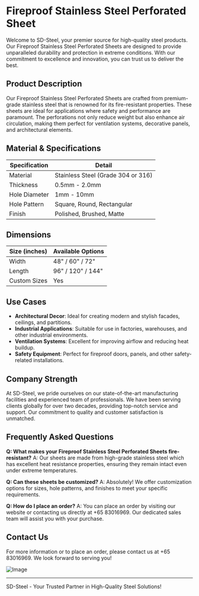 # Fireproof Stainless Steel Perforated Sheet

Welcome to SD-Steel, your premier source for high-quality steel products. Our Fireproof Stainless Steel Perforated Sheets are designed to provide unparalleled durability and protection in extreme conditions. With our commitment to excellence and innovation, you can trust us to deliver the best.

## Product Description

Our Fireproof Stainless Steel Perforated Sheets are crafted from premium-grade stainless steel that is renowned for its fire-resistant properties. These sheets are ideal for applications where safety and performance are paramount. The perforations not only reduce weight but also enhance air circulation, making them perfect for ventilation systems, decorative panels, and architectural elements.

## Material & Specifications

| Specification | Detail |
|---------------|--------|
| Material      | Stainless Steel (Grade 304 or 316) |
| Thickness     | 0.5mm - 2.0mm |
| Hole Diameter | 1mm - 10mm |
| Hole Pattern  | Square, Round, Rectangular |
| Finish        | Polished, Brushed, Matte |

## Dimensions

| Size (inches) | Available Options |
|---------------|-------------------|
| Width         | 48" / 60" / 72"   |
| Length        | 96" / 120" / 144" |
| Custom Sizes  | Yes               |

## Use Cases

- **Architectural Decor**: Ideal for creating modern and stylish facades, ceilings, and partitions.
- **Industrial Applications**: Suitable for use in factories, warehouses, and other industrial environments.
- **Ventilation Systems**: Excellent for improving airflow and reducing heat buildup.
- **Safety Equipment**: Perfect for fireproof doors, panels, and other safety-related installations.

## Company Strength

At SD-Steel, we pride ourselves on our state-of-the-art manufacturing facilities and experienced team of professionals. We have been serving clients globally for over two decades, providing top-notch service and support. Our commitment to quality and customer satisfaction is unmatched.

## Frequently Asked Questions

**Q: What makes your Fireproof Stainless Steel Perforated Sheets fire-resistant?**
A: Our sheets are made from high-grade stainless steel which has excellent heat resistance properties, ensuring they remain intact even under extreme temperatures.

**Q: Can these sheets be customized?**
A: Absolutely! We offer customization options for sizes, hole patterns, and finishes to meet your specific requirements.

**Q: How do I place an order?**
A: You can place an order by visiting our website or contacting us directly at +65 83016969. Our dedicated sales team will assist you with your purchase.

## Contact Us

For more information or to place an order, please contact us at +65 83016969. We look forward to serving you!

![Image](https://github.com/user-attachments/assets/2567258e-e124-4816-932d-1809bd27ef0b)

---

SD-Steel - Your Trusted Partner in High-Quality Steel Solutions!